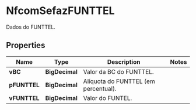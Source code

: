 

# NfcomSefazFUNTTEL

Dados do FUNTTEL.

## Properties

| Name | Type | Description | Notes |
|------------ | ------------- | ------------- | -------------|
|**vBC** | **BigDecimal** | Valor da BC do FUNTTEL. |  |
|**pFUNTTEL** | **BigDecimal** | Alíquota do FUNTTEL (em percentual). |  |
|**vFUNTTEL** | **BigDecimal** | Valor do FUNTEL. |  |



